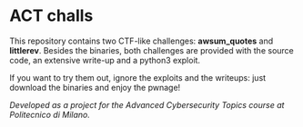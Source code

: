 # ACT challs

This repository contains two CTF-like challenges: __awsum_quotes__ and __littlerev__. Besides the binaries, both challenges are provided with the source code, an extensive write-up and a python3 exploit. 

If you want to try them out, ignore the exploits and the writeups: just download the binaries and enjoy the pwnage! 

_Developed as a project for the Advanced Cybersecurity Topics course at Politecnico di Milano._
